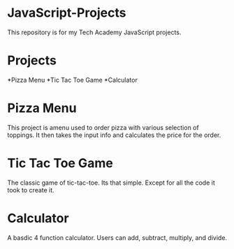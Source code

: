 # JavaScript-Projects
This repository is for my Tech Academy JavaScript projects.

# Projects
*Pizza Menu
*Tic Tac Toe Game
*Calculator

# Pizza Menu
This project is amenu used to order pizza with various selection of toppings.  It then takes the input info and calculates the price for the order.

# Tic Tac Toe Game
The classic game of tic-tac-toe. Its that simple.  Except for all the code it took to create it.

# Calculator
A basdic 4 function calculator.  Users can add, subtract, multiply, and divide.  
